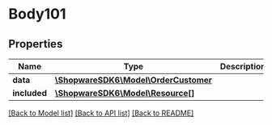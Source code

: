 # Body101

## Properties
Name | Type | Description | Notes
------------ | ------------- | ------------- | -------------
**data** | [**\ShopwareSDK6\Model\OrderCustomer**](OrderCustomer.md) |  | [optional] 
**included** | [**\ShopwareSDK6\Model\Resource[]**](Resource.md) |  | [optional] 

[[Back to Model list]](../../README.md#documentation-for-models) [[Back to API list]](../../README.md#documentation-for-api-endpoints) [[Back to README]](../../README.md)

